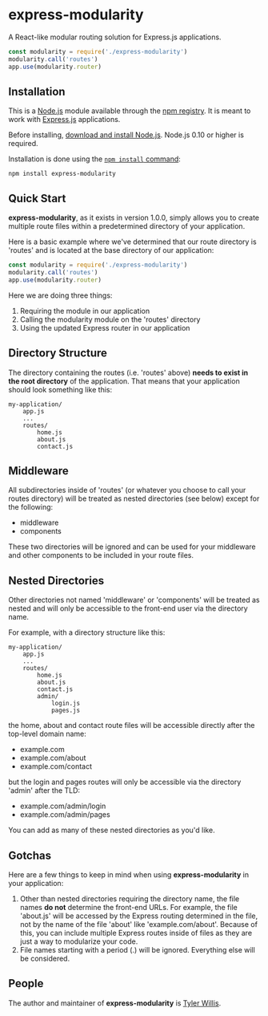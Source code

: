# express-modularity

A React-like modular routing solution for Express.js applications.

```javascript
const modularity = require('./express-modularity')
modularity.call('routes')
app.use(modularity.router)
```

## Installation

This is a [Node.js](https://nodejs.org/en/) module available through the [npm registry](https://www.npmjs.com/). It is meant to work with [Express.js](https://expressjs.com/) applications.

Before installing, [download and install Node.js](https://nodejs.org/en/download/). Node.js 0.10 or higher is required.

Installation is done using the [`npm install` command](https://docs.npmjs.com/getting-started/installing-npm-packages-locally):

```
npm install express-modularity
```

## Quick Start

**express-modularity**, as it exists in version 1.0.0, simply allows you to create multiple route files within a predetermined directory of your application.

Here is a basic example where we've determined that our route directory is 'routes' and is located at the base directory of our application:

```javascript
const modularity = require('./express-modularity')
modularity.call('routes')
app.use(modularity.router)
```

Here we are doing three things:

1. Requiring the module in our application
2. Calling the modularity module on the 'routes' directory
3. Using the updated Express router in our application

## Directory Structure

The directory containing the routes (i.e. 'routes' above) **needs to exist in the root directory** of the application. That means that your application should look something like this:

```
my-application/
	app.js
	...
	routes/
		home.js
		about.js
		contact.js
```

## Middleware

All subdirectories inside of 'routes' (or whatever you choose to call your routes directory) will be treated as nested directories (see below) except for the following:

* middleware
* components

These two directories will be ignored and can be used for your middleware and other components to be included in your route files.

## Nested Directories

Other directories not named 'middleware' or 'components' will be treated as nested and will only be accessible to the front-end user via the directory name.

For example, with a directory structure like this:

```
my-application/
	app.js
	...
	routes/
		home.js
		about.js
		contact.js
		admin/
			login.js
			pages.js
```

the home, about and contact route files will be accessible directly after the top-level domain name:

* example.com
* example.com/about
* example.com/contact

but the login and pages routes will only be accessible via the directory 'admin' after the TLD:

* example.com/admin/login
* example.com/admin/pages

You can add as many of these nested directories as you'd like.

## Gotchas

Here are a few things to keep in mind when using **express-modularity** in your application:

1. Other than nested directories requiring the directory name, the file names **do not** determine the front-end URLs. For example, the file 'about.js' will be accessed by the Express routing determined in the file, not by the name of the file 'about' like 'example.com/about'. Because of this, you can include multiple Express routes inside of files as they are just a way to modularize your code.
2. File names starting with a period (.) will be ignored. Everything else will be considered.

## People

The author and maintainer of **express-modularity** is [Tyler Willis](https://tylerewillis.com).